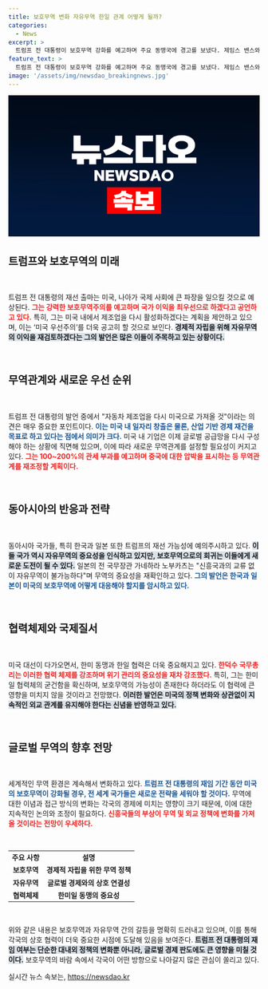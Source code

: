```yaml
---
title: 보호무역 변화 자유무역 한일 관계 어떻게 될까?
categories:
  - News
excerpt: >
  트럼프 전 대통령이 보호무역 강화를 예고하며 주요 동맹국에 경고를 보냈다. 제임스 밴스와 함께 미국산 제품을 우선하겠다며 자유무역 대신 미국 중심의 무역 질서를 강조, 아시아권 국가들과의 긴장감이 우려된다.
feature_text: >
  트럼프 전 대통령이 보호무역 강화를 예고하며 주요 동맹국에 경고를 보냈다. 제임스 밴스와 함께 미국산 제품을 우선하겠다며 자유무역 대신 미국 중심의 무역 질서를 강조, 아시아권 국가들과의 긴장감이 우려된다.
image: '/assets/img/newsdao_breakingnews.jpg'
---
```


<p><img src="/assets/img/newsdao_breakingnews.jpg" alt="flaretime 속보" /></p>

<h2 data-ke-size="size26">트럼프와 보호무역의 미래</h2>

<p data-ke-size="size16">&nbsp;</p>

<p>트럼프 전 대통령의 재선 출마는 미국, 나아가 국제 사회에 큰 파장을 일으킬 것으로 예상된다. <b><span style="color: #ee2323;">그는 강력한 보호무역주의를 예고하며 국가 이익을 최우선으로 하겠다고 공언하고 있다.</span></b> 특히, 그는 미국 내에서 제조업을 다시 활성화하겠다는 계획을 제안하고 있으며, 이는 ‘미국 우선주의’를 더욱 공고히 할 것으로 보인다. <b><span style="background-color: #21538527;">경제적 자립을 위해 자유무역의 이익을 재검토하겠다는 그의 발언은 많은 이들이 주목하고 있는 상황이다.</span></b> </p>

<p data-ke-size="size16">&nbsp;</p>

<h2 data-ke-size="size26">무역관계와 새로운 우선 순위</h2>

<p data-ke-size="size16">&nbsp;</p>

<p>트럼프 전 대통령의 발언 중에서 "자동차 제조업을 다시 미국으로 가져올 것"이라는 의견은 매우 중요한 포인트이다. <b><span style="color: #1a5490;">이는 미국 내 일자리 창출은 물론, 산업 기반 경제 재건을 목표로 하고 있다는 점에서 의미가 크다.</span></b> 미국 내 기업은 이제 글로벌 공급망을 다시 구성해야 하는 상황에 직면해 있으며, 이에 따라 새로운 무역관계를 설정할 필요성이 커지고 있다. <b><span style="color: #ee2323;">그는 100~200%의 관세 부과를 예고하며 중국에 대한 압박을 표시하는 등 무역관계를 재조정할 계획이다.</span></b></p>

<p data-ke-size="size16">&nbsp;</p>

<h2 data-ke-size="size26">동아시아의 반응과 전략</h2>

<p data-ke-size="size16">&nbsp;</p>

<p>동아시아 국가들, 특히 한국과 일본 또한 트럼프의 재선 가능성에 예의주시하고 있다. <b><span style="background-color: #21538527;">이들 국가 역시 자유무역의 중요성을 인식하고 있지만, 보호무역으로의 회귀는 이들에게 새로운 도전이 될 수 있다.</span></b> 일본의 전 국무장관 가네하라 노부카츠는 "신흥국과의 교류 없이 자유무역이 불가능하다"며 무역의 중요성을 재확인하고 있다. <b><span style="color: #1a5490;">그의 발언은 한국과 일본이 미국의 보호무역에 어떻게 대응해야 할지를 암시하고 있다.</span></b></p>

<p data-ke-size="size16">&nbsp;</p>

<h2 data-ke-size="size26">협력체제와 국제질서</h2>

<p data-ke-size="size16">&nbsp;</p>

<p>미국 대선이 다가오면서, 한미 동맹과 한일 협력은 더욱 중요해지고 있다. <b><span style="color: #ee2323;">한덕수 국무총리는 이러한 협력 체제를 강조하며 위기 관리의 중요성을 재차 강조했다.</span></b> 특히, 그는 한미일 협력체의 굳건함을 확신하며, 보호무역의 가능성이 존재한다 하더라도 이 협력에 큰 영향을 미치지 않을 것이라고 전망했다. <b><span style="background-color: #21538527;">이러한 발언은 미국의 정책 변화와 상관없이 지속적인 외교 관계를 유지해야 한다는 신념을 반영하고 있다.</span></b></p>

<p data-ke-size="size16">&nbsp;</p>

<h2 data-ke-size="size26">글로벌 무역의 향후 전망</h2>

<p data-ke-size="size16">&nbsp;</p>

<p>세계적인 무역 환경은 계속해서 변화하고 있다. <b><span style="color: #1a5490;">트럼프 전 대통령의 재임 기간 동안 미국의 보호무역이 강화될 경우, 전 세계 국가들은 새로운 전략을 세워야 할 것이다.</span></b> 무역에 대한 이념과 접근 방식의 변화는 각국의 경제에 미치는 영향이 크기 때문에, 이에 대한 지속적인 논의와 조정이 필요하다. <b><span style="color: #ee2323;">신흥국들의 부상이 무역 및 외교 정책에 변화를 가져올 것이라는 전망이 우세하다.</span></b></p>

<p data-ke-size="size16">&nbsp;</p>

<table>
    <tr>
        <td style="text-align: center; height: 17px;"><b>주요 사항</b></td>
        <td style="text-align: center; height: 17px;"><b>설명</b></td>
    </tr>
    <tr>
        <td style="text-align: center; height: 17px;"><b>보호무역</b></td>
        <td style="text-align: center; height: 17px;"><b>경제적 자립을 위한 무역 정책</b></td>
    </tr>
    <tr>
        <td style="text-align: center; height: 17px;"><b>자유무역</b></td>
        <td style="text-align: center; height: 17px;"><b>글로벌 경제와의 상호 연결성</b></td>
    </tr>
    <tr>
        <td style="text-align: center; height: 17px;"><b>협력체제</b></td>
        <td style="text-align: center; height: 17px;"><b>한미일 동맹의 중요성</b></td>
    </tr>    
</table>

<p data-ke-size="size16">&nbsp;</p>

<p>위와 같은 내용은 보호무역과 자유무역 간의 갈등을 명확히 드러내고 있으며, 이를 통해 각국의 상호 협력이 더욱 중요한 시점에 도달해 있음을 보여준다. <b><span style="background-color: #21538527;">트럼프 전 대통령의 재임 여부는 단순한 대내외 정책의 변화뿐 아니라, 글로벌 경제 판도에도 큰 영향을 미칠 것이다.</span></b> 보호무역의 바람 속에서 각국이 어떤 방향으로 나아갈지 많은 관심이 쏠리고 있다.</p>
실시간 뉴스 속보는, <a href="https://newsdao.kr" rel="dofollow">https://newsdao.kr</a>


